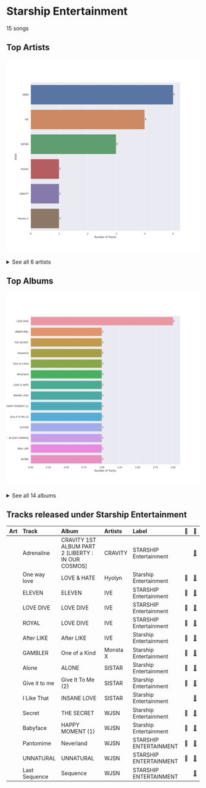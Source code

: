 # Starship Entertainment

15 songs

## Top Artists

![Bar chart of top 6 artists under Starship Entertainment](../images/labels/starship_entertainment/artists.png)


<details>
<summary>See all 6 artists</summary>

|   Number of Tracks | Art                                                                                              | Artist   | 🔗                                                           |
|-------------------:|:-------------------------------------------------------------------------------------------------|:---------|:------------------------------------------------------------|
|                  5 | <img src="https://i.scdn.co/image/ab6761610000e5ebf8786ccb6031a3266bb15606" alt="" width="50" /> | WJSN     | [🔗](https://open.spotify.com/artist/6hhqsQZhtp9hfaZhSd0VSD) |
|                  4 | <img src="https://i.scdn.co/image/ab6761610000e5eb5b1a291b0a6a689091d54d8b" alt="" width="50" /> | IVE      | [🔗](https://open.spotify.com/artist/6RHTUrRF63xao58xh9FXYJ) |
|                  3 | <img src="https://i.scdn.co/image/ab67616d0000b2733be3a6a60408608f0d33e3bc" alt="" width="50" /> | SISTAR   | [🔗](https://open.spotify.com/artist/2wTLheTmMcFCA4hdY8hZJP) |
|                  1 | <img src="https://i.scdn.co/image/ab6761610000e5eb20b9410119933f930b722cf0" alt="" width="50" /> | Hyolyn   | [🔗](https://open.spotify.com/artist/78sJswwVn4P8aEhkF4K6fQ) |
|                  1 | <img src="https://i.scdn.co/image/ab6761610000e5eb2d05eae867e165699cc0c208" alt="" width="50" /> | CRAVITY  | [🔗](https://open.spotify.com/artist/6FkhUhUwSPl3mGB6mmE8wn) |
|                  1 | <img src="https://i.scdn.co/image/ab6761610000e5ebd86145072666f72cc5e833d8" alt="" width="50" /> | Monsta X | [🔗](https://open.spotify.com/artist/4TnGh5PKbSjpYqpIdlW5nz) |

</details>


## Top Albums

![Bar chart of top 14 albums in Starship Entertainment](../images/labels/starship_entertainment/albums.png)


<details>
<summary>See all 14 albums</summary>

|   Number of Tracks | Art                                                                                              | Album                                              | 🔗                                                          |
|-------------------:|:-------------------------------------------------------------------------------------------------|:---------------------------------------------------|:-----------------------------------------------------------|
|                  2 | <img src="https://i.scdn.co/image/ab67616d0000b2739016f58cc49e6473e1207093" alt="" width="50" /> | LOVE DIVE                                          | [🔗](https://open.spotify.com/album/1AFVTHHm7kKoQ6Rgb25x3p) |
|                  1 | <img src="https://i.scdn.co/image/ab67616d0000b27342678cd46d7322e395400930" alt="" width="50" /> | UNNATURAL                                          | [🔗](https://open.spotify.com/album/0uD1Chx5ZsnZM4kS8yK0S8) |
|                  1 | <img src="https://i.scdn.co/image/ab67616d0000b273c5d92b755061ede5e5c07544" alt="" width="50" /> | THE SECRET                                         | [🔗](https://open.spotify.com/album/0usNbLkckzIo34wUPehZdh) |
|                  1 | <img src="https://i.scdn.co/image/ab67616d0000b273689b4c9e69a72bd3398f2e88" alt="" width="50" /> | Sequence                                           | [🔗](https://open.spotify.com/album/2Cv3xionHF2O7QL8p6MbCT) |
|                  1 | <img src="https://i.scdn.co/image/ab67616d0000b27303b313cdf98d61d141645f11" alt="" width="50" /> | One of a Kind                                      | [🔗](https://open.spotify.com/album/2Zuovdo5g1RhfbHniwZ8yI) |
|                  1 | <img src="https://i.scdn.co/image/ab67616d0000b2732251d59955f53adcd39014ea" alt="" width="50" /> | Neverland                                          | [🔗](https://open.spotify.com/album/5DHseF14USVgIZ6AzsX9bi) |
|                  1 | <img src="https://i.scdn.co/image/ab67616d0000b27365414519ff7d939ddfb53c21" alt="" width="50" /> | LOVE & HATE                                        | [🔗](https://open.spotify.com/album/26FsnZOVOJDjKeWUbXuDVG) |
|                  1 | <img src="https://i.scdn.co/image/ab67616d0000b2734be0f7bf49f6b31c3dfc42ae" alt="" width="50" /> | INSANE LOVE                                        | [🔗](https://open.spotify.com/album/4Yz1WY6PlJepdbnl4m72b8) |
|                  1 | <img src="https://i.scdn.co/image/ab67616d0000b273b66327ff0474d017472d7b18" alt="" width="50" /> | HAPPY MOMENT (1)                                   | [🔗](https://open.spotify.com/album/4nnyYQGOKRU090FK7sfunL) |
|                  1 | <img src="https://i.scdn.co/image/ab67616d0000b27352d75b524e594fec397a2e88" alt="" width="50" /> | Give It To Me (2)                                  | [🔗](https://open.spotify.com/album/1nErNFyYvHnuCYvfwrMyoz) |
|                  1 | <img src="https://i.scdn.co/image/ab67616d0000b273da343b21617aac0c57e332bb" alt="" width="50" /> | ELEVEN                                             | [🔗](https://open.spotify.com/album/1XMYvsHRt52sMi6wittWqI) |
|                  1 | <img src="https://i.scdn.co/image/ab67616d0000b273498aac8e9100e59a99b03460" alt="" width="50" /> | CRAVITY 1ST ALBUM PART 2 [LIBERTY : IN OUR COSMOS] | [🔗](https://open.spotify.com/album/0fQl58pOwJpkTfVUZudzpY) |
|                  1 | <img src="https://i.scdn.co/image/ab67616d0000b27387f53da5fb4ab1171766b2d5" alt="" width="50" /> | After LIKE                                         | [🔗](https://open.spotify.com/album/0nzRF7khA2UDSZa9T0B6Da) |
|                  1 | <img src="https://i.scdn.co/image/ab67616d0000b273d8a007b9e0ba32eee1651227" alt="" width="50" /> | ALONE                                              | [🔗](https://open.spotify.com/album/5PXVRXQIPAXH0j78MfeDrV) |

</details>


## Tracks released under Starship Entertainment

| Art                                                                                              | Track         | Album                                              | Artists   | Label                  | 💚   | 🔗                                                          |
|:-------------------------------------------------------------------------------------------------|:--------------|:---------------------------------------------------|:----------|:-----------------------|:----|:-----------------------------------------------------------|
| <img src="https://i.scdn.co/image/ab67616d0000b273498aac8e9100e59a99b03460" alt="" width="50" /> | Adrenaline    | CRAVITY 1ST ALBUM PART 2 [LIBERTY : IN OUR COSMOS] | CRAVITY   | STARSHIP Entertainment |     | [🔗](https://open.spotify.com/track/5SbVAjEbm6YS9qF8m8EYGD) |
| <img src="https://i.scdn.co/image/ab67616d0000b27365414519ff7d939ddfb53c21" alt="" width="50" /> | One way love  | LOVE & HATE                                        | Hyolyn    | Starship Entertainment | 💚   | [🔗](https://open.spotify.com/track/2UIXAxLWIPM6ALPGCeeXfH) |
| <img src="https://i.scdn.co/image/ab67616d0000b273da343b21617aac0c57e332bb" alt="" width="50" /> | ELEVEN        | ELEVEN                                             | IVE       | STARSHIP Entertainment | 💚   | [🔗](https://open.spotify.com/track/7n2FZQsaLb7ZRfRPfEeIvr) |
| <img src="https://i.scdn.co/image/ab67616d0000b2739016f58cc49e6473e1207093" alt="" width="50" /> | LOVE DIVE     | LOVE DIVE                                          | IVE       | STARSHIP Entertainment | 💚   | [🔗](https://open.spotify.com/track/0Q5VnK2DYzRyfqQRJuUtvi) |
| <img src="https://i.scdn.co/image/ab67616d0000b2739016f58cc49e6473e1207093" alt="" width="50" /> | ROYAL         | LOVE DIVE                                          | IVE       | STARSHIP Entertainment | 💚   | [🔗](https://open.spotify.com/track/0LMdtBOxbVgrYoA4n0Vwvv) |
| <img src="https://i.scdn.co/image/ab67616d0000b27387f53da5fb4ab1171766b2d5" alt="" width="50" /> | After LIKE    | After LIKE                                         | IVE       | Starship Entertainment | 💚   | [🔗](https://open.spotify.com/track/2gYj9lubBorOPIVWsTXugG) |
| <img src="https://i.scdn.co/image/ab67616d0000b27303b313cdf98d61d141645f11" alt="" width="50" /> | GAMBLER       | One of a Kind                                      | Monsta X  | Starship Entertainment | 💚   | [🔗](https://open.spotify.com/track/1Zsy7gMUcHDhxC0bbyZmC2) |
| <img src="https://i.scdn.co/image/ab67616d0000b273d8a007b9e0ba32eee1651227" alt="" width="50" /> | Alone         | ALONE                                              | SISTAR    | Starship Entertainment | 💚   | [🔗](https://open.spotify.com/track/40gUfKHwCNLpXowFN9Hvsu) |
| <img src="https://i.scdn.co/image/ab67616d0000b27352d75b524e594fec397a2e88" alt="" width="50" /> | Give it to me | Give It To Me (2)                                  | SISTAR    | Starship Entertainment | 💚   | [🔗](https://open.spotify.com/track/1t88m8JUlqn9kf0FLmVta5) |
| <img src="https://i.scdn.co/image/ab67616d0000b2734be0f7bf49f6b31c3dfc42ae" alt="" width="50" /> | I Like That   | INSANE LOVE                                        | SISTAR    | Starship Entertainment |     | [🔗](https://open.spotify.com/track/4wAjmojVxc6Wbeca9XvnDo) |
| <img src="https://i.scdn.co/image/ab67616d0000b273c5d92b755061ede5e5c07544" alt="" width="50" /> | Secret        | THE SECRET                                         | WJSN      | Starship Entertainment | 💚   | [🔗](https://open.spotify.com/track/1OIb1AalkGikhzCRbWgchd) |
| <img src="https://i.scdn.co/image/ab67616d0000b273b66327ff0474d017472d7b18" alt="" width="50" /> | Babyface      | HAPPY MOMENT (1)                                   | WJSN      | Starship Entertainment | 💚   | [🔗](https://open.spotify.com/track/6l6sytFAfe0esA5DYLwqhE) |
| <img src="https://i.scdn.co/image/ab67616d0000b2732251d59955f53adcd39014ea" alt="" width="50" /> | Pantomime     | Neverland                                          | WJSN      | STARSHIP ENTERTAINMENT | 💚   | [🔗](https://open.spotify.com/track/4lPsBlof2cjAIArw0nOGvQ) |
| <img src="https://i.scdn.co/image/ab67616d0000b27342678cd46d7322e395400930" alt="" width="50" /> | UNNATURAL     | UNNATURAL                                          | WJSN      | STARSHIP ENTERTAINMENT | 💚   | [🔗](https://open.spotify.com/track/1eykKBqxHgasGHwjOQIvbt) |
| <img src="https://i.scdn.co/image/ab67616d0000b273689b4c9e69a72bd3398f2e88" alt="" width="50" /> | Last Sequence | Sequence                                           | WJSN      | STARSHIP ENTERTAINMENT |     | [🔗](https://open.spotify.com/track/0lNPjT58llQGlycRA2mea4) |
